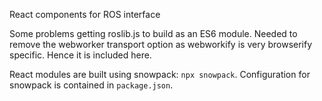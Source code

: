 React components for ROS interface

Some problems getting roslib.js to build as an ES6 module. Needed to remove the
webworker transport option as webworkify is very browserify specific. Hence it
is included here.

React modules are built using snowpack: `npx snowpack`. Configuration for
snowpack is contained in `package.json`.